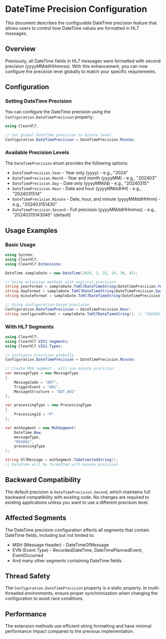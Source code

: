 # DateTime Precision Configuration

This document describes the configurable DateTime precision feature that allows users to control how DateTime values are formatted in HL7 messages.

## Overview

Previously, all DateTime fields in HL7 messages were formatted with second precision (yyyyMMddHHmmss). With this enhancement, you can now configure the precision level globally to match your specific requirements.

## Configuration

### Setting DateTime Precision

You can configure the DateTime precision using the `Configuration.DateTimePrecision` property:

```csharp
using ClearHl7;

// Set global DateTime precision to minute level
Configuration.DateTimePrecision = DateTimePrecision.Minute;
```

### Available Precision Levels

The `DateTimePrecision` enum provides the following options:

- `DateTimePrecision.Year` - Year only (yyyy) - e.g., "2024"
- `DateTimePrecision.Month` - Year and month (yyyyMM) - e.g., "202403"
- `DateTimePrecision.Day` - Date only (yyyyMMdd) - e.g., "20240315"
- `DateTimePrecision.Hour` - Date and hour (yyyyMMddHH) - e.g., "2024031514"
- `DateTimePrecision.Minute` - Date, hour, and minute (yyyyMMddHHmm) - e.g., "202403151430"
- `DateTimePrecision.Second` - Full precision (yyyyMMddHHmmss) - e.g., "20240315143045" (default)

## Usage Examples

### Basic Usage

```csharp
using System;
using ClearHl7;
using ClearHl7.Extensions;

DateTime sampleDate = new DateTime(2024, 3, 15, 14, 30, 45);

// Using extension methods with explicit precision
string yearFormat = sampleDate.ToHl7DateTimeString(DateTimePrecision.Year);     // "2024"
string dayFormat = sampleDate.ToHl7DateTimeString(DateTimePrecision.Day);       // "20240315"
string minuteFormat = sampleDate.ToHl7DateTimeString(DateTimePrecision.Minute); // "202403151430"

// Using configuration-based precision
Configuration.DateTimePrecision = DateTimePrecision.Hour;
string configuredFormat = sampleDate.ToHl7DateTimeString(); // "2024031514"
```

### With HL7 Segments

```csharp
using ClearHl7;
using ClearHl7.V251.Segments;
using ClearHl7.V251.Types;

// Configure precision globally
Configuration.DateTimePrecision = DateTimePrecision.Minute;

// Create MSH segment - will use minute precision
var messageType = new MessageType
{
    MessageCode = "ADT",
    TriggerEvent = "A01",
    MessageStructure = "ADT_A01"
};

var processingType = new ProcessingType
{
    ProcessingId = "P"
};

var mshSegment = new MshSegment(
    DateTime.Now, 
    messageType, 
    "MSG001", 
    processingType
);

string hl7Message = mshSegment.ToDelimitedString();
// DateTime will be formatted with minute precision
```

## Backward Compatibility

The default precision is `DateTimePrecision.Second`, which maintains full backward compatibility with existing code. No changes are required to existing applications unless you want to use a different precision level.

## Affected Segments

The DateTime precision configuration affects all segments that contain DateTime fields, including but not limited to:

- MSH (Message Header) - DateTimeOfMessage
- EVN (Event Type) - RecordedDateTime, DateTimePlannedEvent, EventOccurred
- And many other segments containing DateTime fields

## Thread Safety

The `Configuration.DateTimePrecision` property is a static property. In multi-threaded environments, ensure proper synchronization when changing the configuration to avoid race conditions.

## Performance

The extension methods use efficient string formatting and have minimal performance impact compared to the previous implementation.